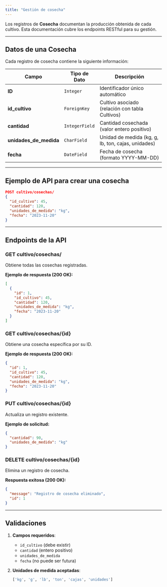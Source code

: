 ```yaml
---
title: "Gestión de cosecha"
---
```


Los registros de **Cosecha** documentan la producción obtenida de cada cultivo. Esta documentación cubre los endpoints RESTful para su gestión.

---

## **Datos de una Cosecha**

Cada registro de cosecha contiene la siguiente información:

| Campo               | Tipo de Dato        | Descripción |
|--------------------|-------------------|-------------|
| **ID**            | `Integer`          | Identificador único automático |
| **id_cultivo**    | `ForeignKey`       | Cultivo asociado (relación con tabla Cultivos) |
| **cantidad**      | `IntegerField`     | Cantidad cosechada (valor entero positivo) |
| **unidades_de_medida** | `CharField`  | Unidad de medida (kg, g, lb, ton, cajas, unidades) |
| **fecha**         | `DateField`        | Fecha de cosecha (formato YYYY-MM-DD) |

---

## **Ejemplo de API para crear una cosecha**

```json
POST cultivo/cosechas/
{
  "id_cultivo": 45,
  "cantidad": 120,
  "unidades_de_medida": "kg",
  "fecha": "2023-11-20"
}
```

---

## **Endpoints de la API**

### **GET cultivo/cosechas/**
Obtiene todas las cosechas registradas.

**Ejemplo de respuesta (200 OK):**
```json
[
  {
    "id": 1,
    "id_cultivo": 45,
    "cantidad": 120,
    "unidades_de_medida": "kg",
    "fecha": "2023-11-20"
  }
]
```

### **GET cultivo/cosechas/{id}**
Obtiene una cosecha específica por su ID.

**Ejemplo de respuesta (200 OK):**
```json
{
  "id": 1,
  "id_cultivo": 45,
  "cantidad": 120,
  "unidades_de_medida": "kg",
  "fecha": "2023-11-20"
}
```

### **PUT cultivo/cosechas/{id}**
Actualiza un registro existente.

**Ejemplo de solicitud:**
```json
{
  "cantidad": 90,
  "unidades_de_medida": "kg"
}
```

### **DELETE cultivo/cosechas/{id}**
Elimina un registro de cosecha.

**Respuesta exitosa (200 OK):**
```json
{
  "message": "Registro de cosecha eliminado",
  "id": 1
}
```

---

## **Validaciones**

1. **Campos requeridos**:
   - `id_cultivo` (debe existir)
   - `cantidad` (entero positivo)
   - `unidades_de_medida`
   - `fecha` (no puede ser futura)

2. **Unidades de medida aceptadas**:
   ```python
   ['kg', 'g', 'lb', 'ton', 'cajas', 'unidades']
   ```

